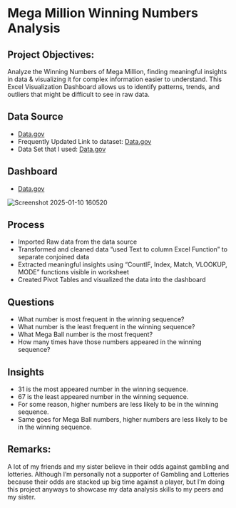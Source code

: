 # Mega Million Winning Numbers Analysis

## Project Objectives:
Analyze the Winning Numbers of Mega Million, finding meaningful insights in data & visualizing it for complex information easier to understand. This Excel Visualization Dashboard allows us to identify patterns, trends, and outliers that might be difficult to see in raw data.

## Data Source
-	<a href = “https://data.gov/” target = “__blank” > Data.gov </a>
-	Frequently Updated Link to dataset: <a href = “https://catalog.data.gov/dataset/lottery-mega-millions-winning-numbers-beginning-2002”  target = “blank” > Data.gov </a>
-	Data Set that I used: <a href = “https://catalog.data.gov/dataset/lottery-mega-millions-winning-numbers-beginning-2002”  target = “__blank” > Data.gov </a>

## Dashboard
-	<a href = “https://github.com/abishtuladhar1/Mega-Million-Analysis/blob/main/Screenshot%202025-01-10%20160520.png”  target = “__blank” > Data.gov </a>

![Screenshot 2025-01-10 160520](https://github.com/user-attachments/assets/49cd98d0-44a9-438e-853c-e66a44012b5b)

## Process
-	Imported Raw data from the data source
-	Transformed and cleaned data “used Text to column Excel Function” to separate conjoined data
-	Extracted meaningful insights using “CountIF, Index, Match, VLOOKUP, MODE” functions visible in worksheet
-	Created Pivot Tables and visualized the data into the dashboard

## Questions
-	What number is most frequent in the winning sequence?
-	What number is the least frequent in the winning sequence?
-	What Mega Ball number is the most frequent?
-	How many times have those numbers appeared in the winning sequence?

## Insights
-	31 is the most appeared number in the winning sequence.
-	67 is the least appeared number in the winning sequence.
-	For some reason, higher numbers are less likely to be in the winning sequence.
-	Same goes for Mega Ball numbers, higher numbers are less likely to be in the winning sequence.

## Remarks:
A lot of my friends and my sister believe in their odds against gambling and lotteries. Although I’m personally not a supporter of Gambling and Lotteries because their odds are stacked up big time against a player, but I’m doing this project anyways to showcase my data analysis skills to my peers and my sister.
